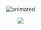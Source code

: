 <p align="center">
  <img src="https://badge.mediaplus.ma/binary/smounafi" alt="animated"/>
</p>

<p align="center">
  <a href="https://skillicons.dev">
    <img src="https://skillicons.dev/icons?i=c,vim,react,php,html,css,js,sql,mysql,vscode,photoshop" />
  </a>
</p>
